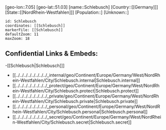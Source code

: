 ﻿---
location: [51.03,7.05]
mapzoom: [7,12] 
mapmarker: city 
type: City
tags:
- geo/City


SpocWebEntityId: 34027
isDeleted: false
confidential: public

---
[geo-lon::7.05]
[geo-lat::51.03]
[name::Schlebusch]
[Country::[[Germany]]]
[State::[[NordRhein-Westfahlen]]]
[Population::]
[Unknown::]


```leaflet
id: Schlebusch
coordinates: [[Schlebusch]]
markerFile: [[Schlebusch]]
defaultZoom: 11 
maxZoom: 18
```


## Confidential Links & Embeds: 
-[[Schlebusch|Schlebusch]]] 
- [[../../../../../../../../_internal/geo/Continent/Europe/Germany/West/NordRhein-Westfahlen/City/Schlebusch.internal|Schlebusch.internal]] 
- [[../../../../../../../../_protect/geo/Continent/Europe/Germany/West/NordRhein-Westfahlen/City/Schlebusch.protect|Schlebusch.protect]] 
- [[../../../../../../../../_private/geo/Continent/Europe/Germany/West/NordRhein-Westfahlen/City/Schlebusch.private|Schlebusch.private]] 
- [[../../../../../../../../_personal/geo/Continent/Europe/Germany/West/NordRhein-Westfahlen/City/Schlebusch.personal|Schlebusch.personal]] 
- [[../../../../../../../../_secret/geo/Continent/Europe/Germany/West/NordRhein-Westfahlen/City/Schlebusch.secret|Schlebusch.secret]] 
